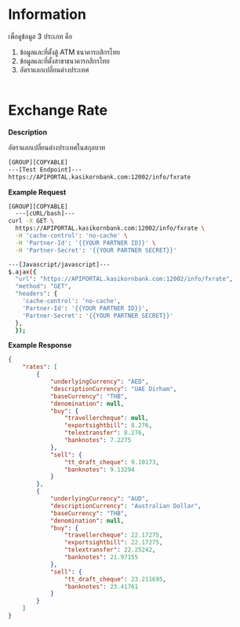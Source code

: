 ﻿# **Information**

เพื่อดูข้อมูล 3 ประเภท คือ

1. ข้อมูลและที่ตั้งตู้ ATM ธนาคารกสิกรไทย
2. ข้อมูลและที่ตั้งสาขาธนาคารกสิกรไทย
3. อัตราแลกเปลี่ยนต่างประเทศ
   <br />
   <br />

# Exchange Rate

**Description**

อัตราแลกเปลี่ยนต่างประเทศในสกุลบาท

```bash
[GROUP][COPYABLE]
---[Test Endpoint]---
https://APIPORTAL.kasikornbank.com:12002/info/fxrate
```

**Example Request**

```bash
[GROUP][COPYABLE]
  ---[cURL/bash]---
curl -X GET \
  https://APIPORTAL.kasikornbank.com:12002/info/fxrate \
  -H 'cache-control': 'no-cache' \
  -H 'Partner-Id': '{{YOUR PARTNER ID}}' \
  -H 'Partner-Secret': '{{YOUR PARTNER SECRET}}'

---[Javascript/javascript]---
$.ajax({
  "url": "https://APIPORTAL.kasikornbank.com:12002/info/fxrate",
  "method": "GET",
  "headers": {
    'cache-control': 'no-cache',
    'Partner-Id': '{{YOUR PARTNER ID}}',
    'Partner-Secret': '{{YOUR PARTNER SECRET}}'
  },
  });
```

**Example Response**

```json
{
    "rates": [
        {
            "underlyingCurrency": "AED",
            "descriptionCurrency": "UAE Dirham",
            "baseCurrency": "THB",
            "denomination": null,
            "buy": {
                "travellercheque": null,
                "exportsightbill": 8.276,
                "telextransfer": 8.276,
                "banknotes": 7.2275
            },
            "sell": {
                "tt_draft_cheque": 9.10173,
                "banknotes": 9.13294
            }
        },
        {
            "underlyingCurrency": "AUD",
            "descriptionCurrency": "Australian Dollar",
            "baseCurrency": "THB",
            "denomination": null,
            "buy": {
                "travellercheque": 22.17275,
                "exportsightbill": 22.17275,
                "telextransfer": 22.25242,
                "banknotes": 21.97155
            },
            "sell": {
                "tt_draft_cheque": 23.211695,
                "banknotes": 23.41761
            }
        }
    ]
}
```
